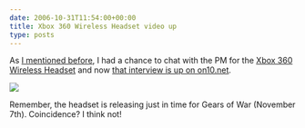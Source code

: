 ```yaml
---
date: 2006-10-31T11:54:00+00:00
title: Xbox 360 Wireless Headset video up
type: posts
---
```

As [I mentioned before](https://www.duncanmackenzie.net/blog/wireless-headset-for-the-xbox-360/), I had a chance to chat with the PM for the [Xbox 360 Wireless Headset](https://www.amazon.com/gp/product/B000HZFCZQ?ie=UTF8&tag=duncanmackenz-20&link_code=as3&camp=211189&creative=373489&creativeASIN=B000HZFCZQ) and now [that interview is up on on10.net](https://on10.net/Blogs/duncan/xbox-360-wireless-headset/).

 ![](https://www.duncanmackenzie.net/images/WindowsLiveWriter/WirelessHeadsetfortheXbox360_9E26/XboxWirelessHeadset2_thumb.png)

Remember, the headset is releasing just in time for Gears of War (November 7th). Coincidence? I think not!
